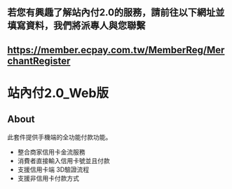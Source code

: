 ## 若您有興趣了解站內付2.0的服務，請前往以下網址並填寫資料，我們將派專人與您聯繫
## https://member.ecpay.com.tw/MemberReg/MerchantRegister

# 站內付2.0_Web版

## About

此套件提供手機端的全功能付款功能。

- 整合商家信用卡金流服務
- 消費者直接輸入信用卡號並且付款
- 支援信用卡端 3D驗證流程
- 支援非信用卡付款方式
